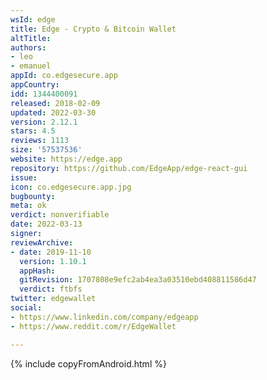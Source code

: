 ```yaml
---
wsId: edge
title: Edge - Crypto & Bitcoin Wallet
altTitle: 
authors:
- leo
- emanuel
appId: co.edgesecure.app
appCountry: 
idd: 1344400091
released: 2018-02-09
updated: 2022-03-30
version: 2.12.1
stars: 4.5
reviews: 1113
size: '57537536'
website: https://edge.app
repository: https://github.com/EdgeApp/edge-react-gui
issue: 
icon: co.edgesecure.app.jpg
bugbounty: 
meta: ok
verdict: nonverifiable
date: 2022-03-13
signer: 
reviewArchive:
- date: 2019-11-10
  version: 1.10.1
  appHash: 
  gitRevision: 1707808e9efc2ab4ea3a03510ebd408811586d47
  verdict: ftbfs
twitter: edgewallet
social:
- https://www.linkedin.com/company/edgeapp
- https://www.reddit.com/r/EdgeWallet

---
```


{% include copyFromAndroid.html %}
